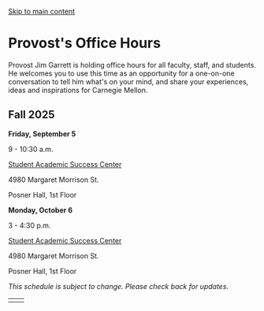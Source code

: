 [Skip to main content](https://www.cmu.edu/leadership/the-provost/office-hours#main-content)

# Provost's Office Hours

Provost Jim Garrett is holding office hours for all faculty, staff, and students. He welcomes you to use this time as an opportunity for a one-on-one conversation to tell him what's on your mind, and share your experiences, ideas and inspirations for Carnegie Mellon.

## Fall 2025

**Friday, September 5**

9 - 10:30 a.m.

[Student Academic Success Center](https://www.cmu.edu/student-success/contact-us/index.html)

4980 Margaret Morrison St.

Posner Hall, 1st Floor

**Monday, October 6**

3 - 4:30 p.m.

[Student Academic Success Center](https://www.cmu.edu/student-success/contact-us/index.html)

4980 Margaret Morrison St.

Posner Hall, 1st Floor

_This schedule is subject to change. Please check back for updates._

|     |     |
| --- | --- |
|  |  |
